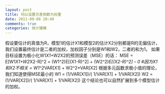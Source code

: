 ```yaml
---
layout: post
title: 何以设置方差倒数为权重
date: 2011-09-08 20:49
comments: true
categories: 统计建模
---
```

假设要估计的真值为R，模型1的估计X1和模型2的估计X2分别都是R的无偏估计，我们设置最终估计是二者的加权，加权因子分别是W1和W2，二者的和为1。
如果目标设置为极小化W1*X1+W2*X2的预测误差（MSE）的话：
MSE 
= E[W1*X1+W2*X2-R]^2
= (W1^2)E[(X1-R)^2] + (W2^2)*E[(X2-R)^2] – 0 #因为X1和X2不相关
= W1^2*VAR[X1] + W2^2*VAR[X2]
根据多元函数求极小值的理论，我们知道使得MSE最小的
W1 = (1/VAR[X1])/( 1/VAR[X1] + 1/VAR[X2])
W2 = (1/VAR[X2])/( 1/VAR[X1] + 1/VAR[X2])
这个结论也可以自然扩展到多个模型估计的加权。
